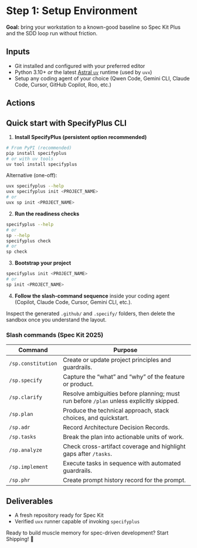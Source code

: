 # Step 1: Setup Environment

**Goal:** bring your workstation to a known-good baseline so Spec Kit Plus and the SDD loop run without friction.

## Inputs

- Git installed and configured with your preferred editor
- Python 3.10+ _or_ the latest [Astral `uv`](https://docs.astral.sh/uv/getting-started/installation/) runtime (used by `uvx`)
- Setup any coding agent of your choice (Qwen Code, Gemini CLI, Claude Code, Cursor, GitHub Copilot, Roo, etc.)
## Actions

## Quick start with SpecifyPlus CLI

1. **Install SpecifyPlus (persistent option recommended)**
  ```bash
  # From PyPI (recommended)
  pip install specifyplus
  # or with uv tools
  uv tool install specifyplus
  ```

  Alternative (one-off):
  ```bash
  uvx specifyplus --help
  uvx specifyplus init <PROJECT_NAME>
  # or
  uvx sp init <PROJECT_NAME>
  ```

2. **Run the readiness checks**
  ```bash
  specifyplus --help
  # or
  sp --help
  specifyplus check
  # or
  sp check
  ```

3. **Bootstrap your project**
  ```bash
  specifyplus init <PROJECT_NAME>
  # or
  sp init <PROJECT_NAME>
  ```

4. **Follow the slash-command sequence** inside your coding agent (Copilot, Claude Code, Cursor, Gemini CLI, etc.).

Inspect the generated `.github/` and `.specify/` folders, then delete the sandbox once you understand the layout.

### Slash commands (Spec Kit 2025)

| Command | Purpose |
| --- | --- |
| `/sp.constitution` | Create or update project principles and guardrails. |
| `/sp.specify` | Capture the “what” and “why” of the feature or product. |
| `/sp.clarify` | Resolve ambiguities before planning; must run before `/plan` unless explicitly skipped. |
| `/sp.plan` | Produce the technical approach, stack choices, and quickstart. |
| `/sp.adr` | Record Architecture Decision Records. |
| `/sp.tasks` | Break the plan into actionable units of work. |
| `/sp.analyze` | Check cross-artifact coverage and highlight gaps after `/tasks`. |
| `/sp.implement` | Execute tasks in sequence with automated guardrails. |
| `/sp.phr` | Create prompt history record for the prompt. |

## Deliverables

- A fresh repository ready for Spec Kit
- Verified `uvx` runner capable of invoking `specifyplus`

Ready to build muscle memory for spec-driven development? Start Shipping! 🚀
